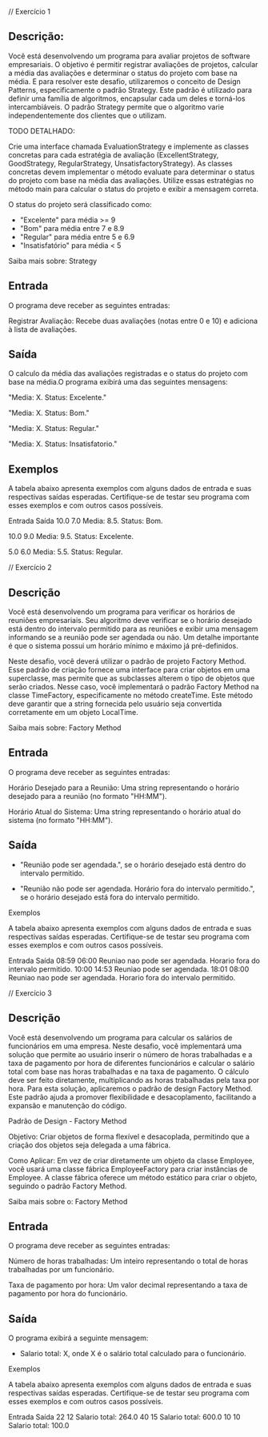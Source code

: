 // Exercício 1

## Descrição:

Você está desenvolvendo um programa para avaliar projetos de software empresariais. O objetivo é permitir registrar avaliações de projetos, calcular a média das avaliações e determinar o status do projeto com base na média. E para resolver este desafio, utilizaremos o conceito de Design Patterns, especificamente o padrão Strategy. Este padrão é utilizado para definir uma família de algoritmos, encapsular cada um deles e torná-los intercambiáveis. O padrão Strategy permite que o algoritmo varie independentemente dos clientes que o utilizam.

TODO DETALHADO:

Crie uma interface chamada EvaluationStrategy e implemente as classes concretas para cada estratégia de avaliação (ExcellentStrategy, GoodStrategy, RegularStrategy, UnsatisfactoryStrategy). As classes concretas devem implementar o método evaluate para determinar o status do projeto com base na média das avaliações. Utilize essas estratégias no método main para calcular o status do projeto e exibir a mensagem correta.

O status do projeto será classificado como:

- "Excelente" para média >= 9
- "Bom" para média entre 7 e 8.9
- "Regular" para média entre 5 e 6.9
- "Insatisfatório" para média < 5

Saiba mais sobre: Strategy

## Entrada

O programa deve receber as seguintes entradas:

Registrar Avaliação: Recebe duas avaliações (notas entre 0 e 10) e adiciona à lista de avaliações.

## Saída

O calculo da média das avaliações registradas e o status do projeto com base na média.O programa exibirá uma das seguintes mensagens:

"Media: X. Status: Excelente."

"Media: X. Status: Bom."

"Media: X. Status: Regular."

"Media: X. Status: Insatisfatorio."

## Exemplos

A tabela abaixo apresenta exemplos com alguns dados de entrada e suas respectivas saídas esperadas. Certifique-se de testar seu programa com esses exemplos e com outros casos possíveis.

Entrada	 Saída
10.0   7.0  Media: 8.5. Status: Bom.

10.0
9.0	Media: 9.5. Status: Excelente.

5.0
6.0	Media: 5.5. Status: Regular.


// Exercício 2

## Descrição

Você está desenvolvendo um programa para verificar os horários de reuniões empresariais. Seu algoritmo deve verificar se o horário desejado está dentro do intervalo permitido para as reuniões e exibir uma mensagem informando se a reunião pode ser agendada ou não. Um detalhe importante é que o sistema possui um horário mínimo e máximo já pré-definidos.

Neste desafio, você deverá utilizar o padrão de projeto Factory Method. Esse padrão de criação fornece uma interface para criar objetos em uma superclasse, mas permite que as subclasses alterem o tipo de objetos que serão criados. Nesse caso, você implementará o padrão Factory Method na classe TimeFactory, especificamente no método createTime. Este método deve garantir que a string fornecida pelo usuário seja convertida corretamente em um objeto LocalTime.

Saiba mais sobre: Factory Method

## Entrada

O programa deve receber as seguintes entradas:

Horário Desejado para a Reunião: Uma string representando o horário desejado para a reunião (no formato "HH:MM").

Horário Atual do Sistema: Uma string representando o horário atual do sistema (no formato "HH:MM").

## Saída

- "Reunião pode ser agendada.", se o horário desejado está dentro do intervalo permitido.

- "Reunião não pode ser agendada. Horário fora do intervalo permitido.", se o horário desejado está fora do intervalo permitido.

Exemplos

A tabela abaixo apresenta exemplos com alguns dados de entrada e suas respectivas saídas esperadas. Certifique-se de testar seu programa com esses exemplos e com outros casos possíveis.

Entrada	Saída
08:59
06:00	Reuniao nao pode ser agendada. Horario fora do intervalo permitido.
10:00
14:53	Reuniao pode ser agendada.
18:01
08:00	Reuniao nao pode ser agendada. Horario fora do intervalo permitido.



// Exercício 3

## Descrição

Você está desenvolvendo um programa para calcular os salários de funcionários em uma empresa. Neste desafio, você implementará uma solução que permite ao usuário inserir o número de horas trabalhadas e a taxa de pagamento por hora de diferentes funcionários e calcular o salário total com base nas horas trabalhadas e na taxa de pagamento. O cálculo deve ser feito diretamente, multiplicando as horas trabalhadas pela taxa por hora. Para esta solução, aplicaremos o padrão de design Factory Method. Este padrão ajuda a promover flexibilidade e desacoplamento, facilitando a expansão e manutenção do código.

Padrão de Design - Factory Method

Objetivo: Criar objetos de forma flexível e desacoplada, permitindo que a criação dos objetos seja delegada a uma fábrica.

Como Aplicar: Em vez de criar diretamente um objeto da classe Employee, você usará uma classe fábrica EmployeeFactory para criar instâncias de Employee. A classe fábrica oferece um método estático para criar o objeto, seguindo o padrão Factory Method.

Saiba mais sobre o: Factory Method

## Entrada

O programa deve receber as seguintes entradas:

Número de horas trabalhadas: Um inteiro representando o total de horas trabalhadas por um funcionário.

Taxa de pagamento por hora: Um valor decimal representando a taxa de pagamento por hora do funcionário.

## Saída

O programa exibirá a seguinte mensagem:

- Salario total: X, onde X é o salário total calculado para o funcionário.

Exemplos

A tabela abaixo apresenta exemplos com alguns dados de entrada e suas respectivas saídas esperadas. Certifique-se de testar seu programa com esses exemplos e com outros casos possíveis.

Entrada	Saída
22
12	Salario total: 264.0
40
15	Salario total: 600.0
10
10	Salario total: 100.0
